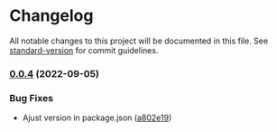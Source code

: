# Changelog

All notable changes to this project will be documented in this file. See [standard-version](https://github.com/conventional-changelog/standard-version) for commit guidelines.

### [0.0.4](https://github.com/botcity-dev/botcity-maestro-sdk-js/compare/v1.0.0...v0.0.4) (2022-09-05)


### Bug Fixes

* Ajust version in package.json ([a802e19](https://github.com/botcity-dev/botcity-maestro-sdk-js/commit/a802e199633bce427bf36a1af673a3bb548697ab))
